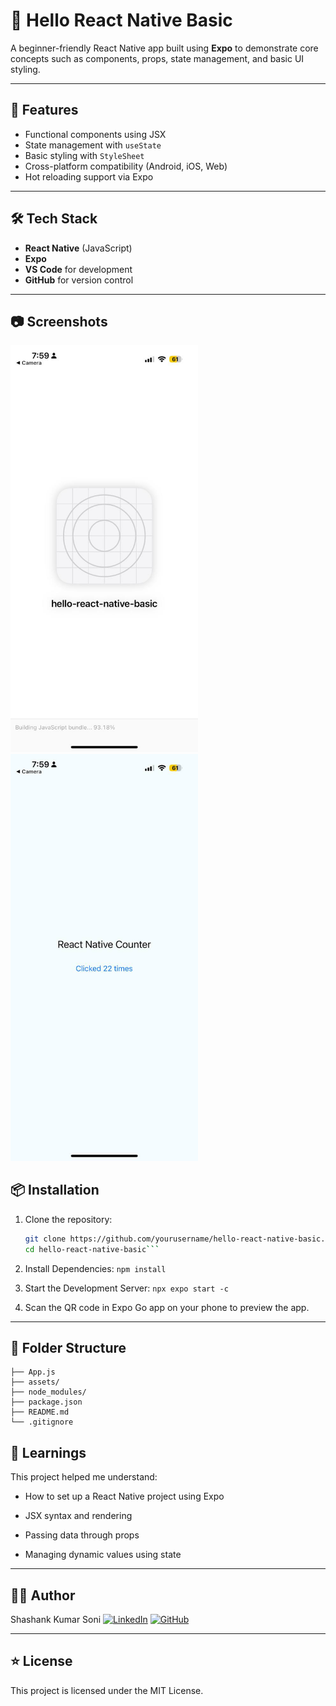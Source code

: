 # 📱 Hello React Native Basic

A beginner-friendly React Native app built using **Expo** to demonstrate core concepts such as components, props, state management, and basic UI styling.

---

## 🚀 Features

- Functional components using JSX
- State management with `useState`
- Basic styling with `StyleSheet`
- Cross-platform compatibility (Android, iOS, Web)
- Hot reloading support via Expo

---

## 🛠️ Tech Stack

- **React Native** (JavaScript)
- **Expo**
- **VS Code** for development
- **GitHub** for version control

---

## 📷 Screenshots

<p float="left">
  <img src="Screenshots/screenshot-loading-expogo.jpg" width="300"/>
  <img src="Screenshots/screenshot-counter.jpg" width="300"/>
</p>


## 📦 Installation

1. Clone the repository:
   ```bash
   git clone https://github.com/yourusername/hello-react-native-basic.git
   cd hello-react-native-basic```

2. Install Dependencies:
   ```npm install```

3. Start the Development Server:
   ```npx expo start -c```

4. Scan the QR code in Expo Go app on your phone to preview the app.

---

## 📁 Folder Structure

```hello-react-native-basic/
├── App.js
├── assets/
├── node_modules/
├── package.json
├── README.md
└── .gitignore
```

## 🧠 Learnings

This project helped me understand:

  - How to set up a React Native project using Expo

  - JSX syntax and rendering

  - Passing data through props

  - Managing dynamic values using state

---

## 🧑‍💻 Author
Shashank Kumar Soni
[![LinkedIn](https://img.shields.io/badge/LinkedIn-0077B5?style=flat&logo=linkedin&logoColor=white)](https://www.linkedin.com/in/shashank0211/)
[![GitHub](https://img.shields.io/badge/GitHub-181717?style=flat&logo=github&logoColor=white)](https://github.com/shashankksoni/ShashankKumarSoni)

---

## ⭐️ License
This project is licensed under the MIT License.



